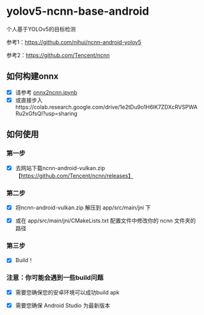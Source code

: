# yolov5-ncnn-base-android

个人基于YOLOv5的目标检测

参考1：https://github.com/nihui/ncnn-android-yolov5

参考2：https://github.com/Tencent/ncnn

## 如何构建onnx

- [x] 请参考 [onnx2ncnn.ipynb](onnx2ncnn.ipynb) 
- [x] 或直接步入https://colab.research.google.com/drive/1e2tDu9o1H6lK7ZDXcRVSPWARu2xGfsQI?usp=sharing 

## 如何使用
### 第一步

- [x] 去网站下载ncnn-android-vulkan.zip【https://github.com/Tencent/ncnn/releases】

### 第二步
- [x] 将ncnn-android-vulkan.zip 解压到 app/src/main/jni 下

- [x] 或在 app/src/main/jni/CMakeLists.txt 配置文件中修改你的 ncnn 文件夹的路径

### 第三步
- [x] Build！

### 注意：你可能会遇到一些build问题

- [x] 需要您确保您的安卓环境可以成功build apk

- [x] 需要您确保 Android Studio 为最新版本

